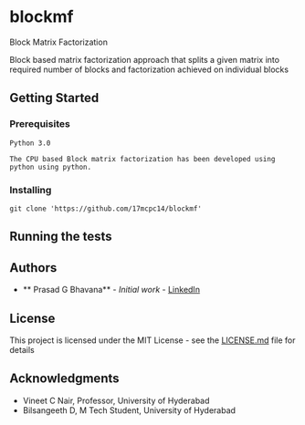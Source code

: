 # blockmf
Block Matrix Factorization 

Block based matrix factorization approach that splits a given matrix into required number of blocks and factorization achieved on individual blocks


## Getting Started


### Prerequisites

```
Python 3.0

The CPU based Block matrix factorization has been developed using python using python.

```

### Installing


```
git clone 'https://github.com/17mcpc14/blockmf'

```

## Running the tests


## Authors

* ** Prasad G Bhavana** - *Initial work* - [LinkedIn](https://www.linkedin.com/in/prasadbhavana/)

## License

This project is licensed under the MIT License - see the [LICENSE.md](LICENSE.md) file for details

## Acknowledgments

* Vineet C Nair, Professor, University of Hyderabad
* Bilsangeeth D, M Tech Student, University of Hyderabad
